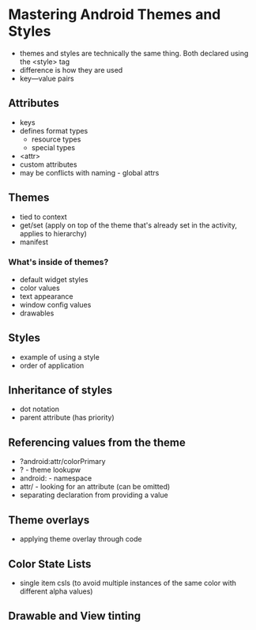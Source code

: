 # Mastering Android Themes and Styles


- themes and styles are technically the same thing. Both declared using the \<style\> tag  
- difference is how they are used  
- key—value pairs

## Attributes

- keys
- defines format types
	- resource types
	- special types
- \<attr\>
- custom attributes
- may be conflicts with naming - global attrs

## Themes

- tied to context
- get/set (apply on top of the theme that's already set in the activity, applies to hierarchy)
- manifest

### What's inside of themes?

- default widget styles
- color values
- text appearance
- window config values
- drawables

## Styles

- example of using a style
- order of application

## Inheritance of styles

- dot notation
- parent attribute (has priority)

## Referencing values from the theme

- ?android:attr/colorPrimary
- ? - theme lookupw
- android: - namespace
- attr/ - looking for an attribute (can be omitted)
- separating declaration from providing a value

## Theme overlays

- applying theme overlay through code

## Color State Lists

- single item csls (to avoid multiple instances of the same color with different alpha values)

## Drawable and View tinting
